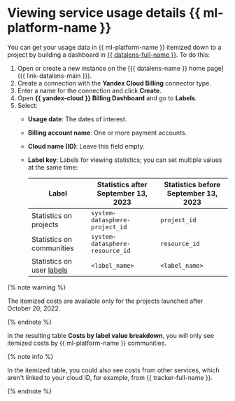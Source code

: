 # Viewing service usage details {{ ml-platform-name }}

You can get your usage data in {{ ml-platform-name }} itemized down to a project by building a dashboard in [{{ datalens-full-name }}](../../../datalens/). To do this:

1. Open or create a new instance on the [{{ datalens-name }} home page]({{ link-datalens-main }}).
1. Create a connection with the **Yandex Cloud Billing** connector type.
1. Enter a name for the connection and click **Create**.
1. Open **{{ yandex-cloud }} Billing Dashboard** and go to **Labels**.
1. Select:
   * **Usage date**: The dates of interest.
   * **Billing account name**: One or more payment accounts.
   * **Cloud name (ID)**: Leave this field empty.
   * **Label key**: Labels for viewing statistics; you can set multiple values at the same time:

      | Label | Statistics after September 13, 2023 | Statistics before September 13, 2023 |
      | --- | ---| ---|
      | Statistics on projects | `system-datasphere-project_id` | `project_id` |
      | Statistics on communities | `system-datasphere-resource_id` | `resource_id` |
      | Statistics on user [labels](../../../resource-manager/concepts/labels.md) | `<label_name>` | `<label_name>` |

{% note warning %}

The itemized costs are available only for the projects launched after October 20, 2022.

{% endnote %}

In the resulting table **Costs by label value breakdown**, you will only see itemized costs by {{ ml-platform-name }} communities.

{% note info %}

In the itemized table, you could also see costs from other services, which aren't linked to your cloud ID, for example, from {{ tracker-full-name }}.

{% endnote %}